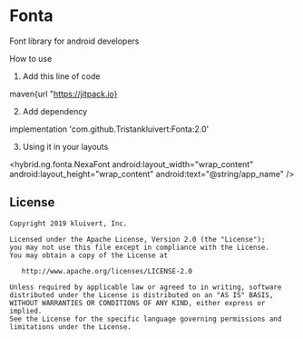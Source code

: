 # Fonta
Font library for android developers

How to use

1. Add this line of code

maven{url "https://jitpack.io}

2. Add dependency

 implementation 'com.github.Tristankluivert:Fonta:2.0'

3. Using it in your layouts


<hybrid.ng.fonta.NexaFont 
        android:layout_width="wrap_content"
        android:layout_height="wrap_content"
        android:text="@string/app_name"
/>

License
--------

    Copyright 2019 kluivert, Inc.

    Licensed under the Apache License, Version 2.0 (the "License");
    you may not use this file except in compliance with the License.
    You may obtain a copy of the License at

       http://www.apache.org/licenses/LICENSE-2.0

    Unless required by applicable law or agreed to in writing, software
    distributed under the License is distributed on an "AS IS" BASIS,
    WITHOUT WARRANTIES OR CONDITIONS OF ANY KIND, either express or implied.
    See the License for the specific language governing permissions and
    limitations under the License.
